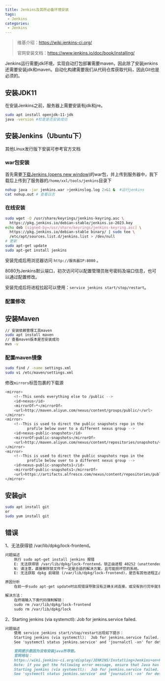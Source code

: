 ```yaml
---
title: Jenkins及其所必备环境安装
tags:
 - Jenkins
categories: 
 - Jenkins
---
```






> 维基介绍：https://wiki.jenkins-ci.org/
>
> 官网安装文档：https://www.jenkins.io/doc/book/installing/



Jenkins运行需要jdk环境，实现自动打包部署需要maven，因此除了安装jenkins还需要安装jdk和maven。自动化构建需要我们从代码仓库获取代码，因此Git也是必须的。



## 安装JDK11

在安装Jenkins之前，服务器上需要安装有jdk和jre。

~~~bash
sudo apt install openjdk-11-jdk
java -version #检查是否安装成功
~~~





## 安装Jenkins（Ubuntu下）

其他Linux发行版下安装可参考官方文档

### war包安装

首先需要[下载Jenkins (opens new window)](https://www.jenkins.io/zh/download/)的war包，并上传到服务器中，我下载后上传到了服务器的`/home/xxl/tools/jenkins`目录下

~~~bash
nohup java -jar jenkins.war >jenkinslog.log 2>&1 &  #运行jenkins
cat nohup.out # 查看日志 
~~~



### 在线安装

~~~bash
sudo wget -O /usr/share/keyrings/jenkins-keyring.asc \
  https://pkg.jenkins.io/debian-stable/jenkins.io-2023.key
echo deb [signed-by=/usr/share/keyrings/jenkins-keyring.asc] \
  https://pkg.jenkins.io/debian-stable binary/ | sudo tee \
  /etc/apt/sources.list.d/jenkins.list > /dev/null
# 更新
sudo apt-get update
sudo apt-get install jenkins
~~~

安装完成后用浏览器访问 `http://服务器IP:8080` 。

8080为Jenkins默认端口，初次访问可以配置管理员账号密码及端口信息，也可以通过配置修改。

安装完成后将进程拉起可以使用：`service jenkins start/stop/restart`。



### 配置修改





## 安装Maven

~~~bash
// 安装依赖管理工具maven
sudo apt install maven
// 查看maven版本是否安装成功
mvn -v
~~~



### 配置maven镜像

~~~bash
sudo find / -name settings.xml
sudo vi /etc/maven/settings.xml
~~~

修改`mirrors`标签包裹的下载源

~~~bash
<mirror>
    <!--This sends everything else to /public -->
    <id>nexus</id>
    <mirrorOf>*</mirrorOf> 
    <url>http://maven.aliyun.com/nexus/content/groups/public/</url>
</mirror>
<mirror>
    <!--This is used to direct the public snapshots repo in the 
          profile below over to a different nexus group -->
    <id>nexus-public-snapshots</id>
    <mirrorOf>public-snapshots</mirrorOf> 
    <url>http://maven.aliyun.com/nexus/content/repositories/snapshots/</url>
</mirror>
<mirror>
    <!--This is used to direct the public snapshots repo in the 
          profile below over to a different nexus group -->
    <id>nexus-public-snapshots1</id>
    <mirrorOf>public-snapshots1</mirrorOf> 
    <url>https://artifacts.alfresco.com/nexus/content/repositories/public/</url>
</mirror>
~~~



## 安装git

~~~bash
sudo apt install git
or
sudo yum install git
~~~





## 错误

1、无法获得锁 /var/lib/dpkg/lock-frontend。

~~~markdown
问题描述
    执行 sudo apt-get install jenkins 报错
    E: 无法获得锁 /var/lib/dpkg/lock-frontend。锁正由进程 48252（unattended-upgr）持有
    N: 请注意，直接移除锁文件不一定是合适的解决方案，且可能损坏您的系统。
    E: 无法获取 dpkg 前端锁 (/var/lib/dpkg/lock-frontend)，是否有其他进程正占用它？

原因分析
    在前一步sudo apt-get update时出现错误导致没有正确关闭连接，或没有执行完毕就手动关闭了terminal终端。

解决方法：
    在终端输入下面代码强制解锁：
    sudo rm /var/lib/dpkg/lock-frontend
    sudo rm /var/lib/dpkg/lock
~~~

2、Starting jenkins (via systemctl):  Job for jenkins.service failed.

~~~markdown
问题描述
    使用 service jenkins start/stop/restart出现如下提示：
    Starting jenkins (via systemctl):  Job for jenkins.service failed. 
    See 'systemctl status jenkins.service' and 'journalctl -xn' for details.[FAILED]

    官网提示是因为没有安装java所导致。
    官网地址：
    https://wiki.jenkins-ci.org/display/JENKINS/Installing+Jenkins+on+Red+Hat+distributions
    Note: if you get the following error message, ensure that Java has been installed:
    Starting jenkins (via systemctl):  Job for jenkins.service failed. 
    See 'systemctl status jenkins.service' and 'journalctl -xn' for details.
~~~

